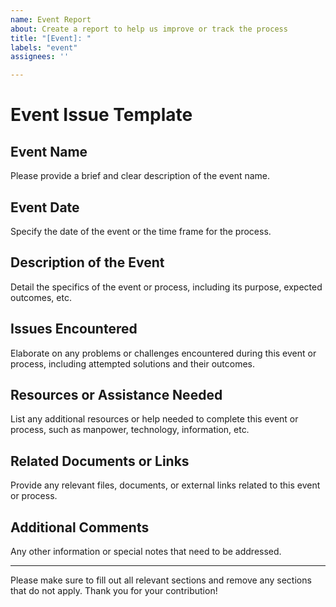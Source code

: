 ```yaml
---
name: Event Report
about: Create a report to help us improve or track the process
title: "[Event]: "
labels: "event"
assignees: ''

---
```



# Event Issue Template

## Event Name
Please provide a brief and clear description of the event name.

## Event Date
Specify the date of the event or the time frame for the process.

## Description of the Event
Detail the specifics of the event or process, including its purpose, expected outcomes, etc.

## Issues Encountered
Elaborate on any problems or challenges encountered during this event or process, including attempted solutions and their outcomes.

## Resources or Assistance Needed
List any additional resources or help needed to complete this event or process, such as manpower, technology, information, etc.

## Related Documents or Links
Provide any relevant files, documents, or external links related to this event or process.

## Additional Comments
Any other information or special notes that need to be addressed.

---

Please make sure to fill out all relevant sections and remove any sections that do not apply. Thank you for your contribution!
